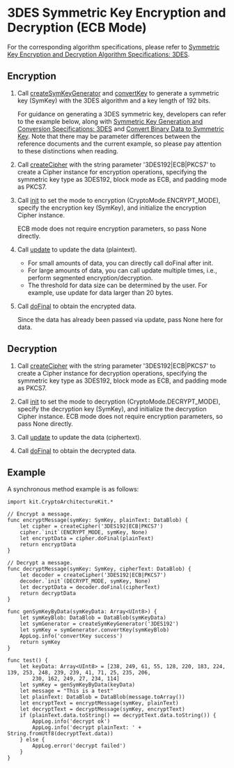 # 3DES Symmetric Key Encryption and Decryption (ECB Mode)

For the corresponding algorithm specifications, please refer to [Symmetric Key Encryption and Decryption Algorithm Specifications: 3DES](./cj-crypto-sym-encrypt-decrypt-spec.md#3des).

## Encryption

1. Call [createSymKeyGenerator](../../../../reference/source_en/CryptoArchitectureKit/cj-apis-crypto.md#func-createsymkeygeneratorstring) and [convertKey](../../../../reference/source_en/CryptoArchitectureKit/cj-apis-crypto.md#func-convertkeydatablob) to generate a symmetric key (SymKey) with the 3DES algorithm and a key length of 192 bits.

   For guidance on generating a 3DES symmetric key, developers can refer to the example below, along with [Symmetric Key Generation and Conversion Specifications: 3DES](./cj-crypto-sym-key-generation-conversion-spec.md#3des) and [Convert Binary Data to Symmetric Key](./cj-crypto-convert-binary-data-to-sym-key.md). Note that there may be parameter differences between the reference documents and the current example, so please pay attention to these distinctions when reading.

2. Call [createCipher](../../../../reference/source_en/CryptoArchitectureKit/cj-apis-crypto.md#func-createcipherstring) with the string parameter '3DES192|ECB|PKCS7' to create a Cipher instance for encryption operations, specifying the symmetric key type as 3DES192, block mode as ECB, and padding mode as PKCS7.

3. Call [init](../../../../reference/source_en/CryptoArchitectureKit/cj-apis-crypto.md#func-initcryptomode-key-paramsspec) to set the mode to encryption (CryptoMode.ENCRYPT_MODE), specify the encryption key (SymKey), and initialize the encryption Cipher instance.

   ECB mode does not require encryption parameters, so pass None directly.

4. Call [update](../../../../reference/source_en/CryptoArchitectureKit/cj-apis-crypto.md#func-updatedatablob) to update the data (plaintext).

   - For small amounts of data, you can directly call doFinal after init.
   - For large amounts of data, you can call update multiple times, i.e., perform segmented encryption/decryption.
   - The threshold for data size can be determined by the user. For example, use update for data larger than 20 bytes.

5. Call [doFinal](../../../../reference/source_en/CryptoArchitectureKit/cj-apis-crypto.md#func-dofinaldatablob) to obtain the encrypted data.

   Since the data has already been passed via update, pass None here for data.

## Decryption

1. Call [createCipher](../../../../reference/source_en/CryptoArchitectureKit/cj-apis-crypto.md#func-createcipherstring) with the string parameter '3DES192|ECB|PKCS7' to create a Cipher instance for decryption operations, specifying the symmetric key type as 3DES192, block mode as ECB, and padding mode as PKCS7.

2. Call [init](../../../../reference/source_en/CryptoArchitectureKit/cj-apis-crypto.md#func-initcryptomode-key-paramsspec) to set the mode to decryption (CryptoMode.DECRYPT_MODE), specify the decryption key (SymKey), and initialize the decryption Cipher instance. ECB mode does not require encryption parameters, so pass None directly.

3. Call [update](../../../../reference/source_en/CryptoArchitectureKit/cj-apis-crypto.md#func-updatedatablob) to update the data (ciphertext).

4. Call [doFinal](../../../../reference/source_en/CryptoArchitectureKit/cj-apis-crypto.md#func-dofinaldatablob) to obtain the decrypted data.

## Example

A synchronous method example is as follows:

<!-- compile -->

```cangjie
import kit.CryptoArchitectureKit.*

// Encrypt a message.
func encryptMessage(symKey: SymKey, plainText: DataBlob) {
    let cipher = createCipher('3DES192|ECB|PKCS7')
    cipher.`init`(ENCRYPT_MODE, symKey, None)
    let encryptData = cipher.doFinal(plainText)
    return encryptData
}

// Decrypt a message.
func decryptMessage(symKey: SymKey, cipherText: DataBlob) {
    let decoder = createCipher('3DES192|ECB|PKCS7')
    decoder.`init`(DECRYPT_MODE, symKey, None)
    let decryptData = decoder.doFinal(cipherText)
    return decryptData
}

func genSymKeyByData(symKeyData: Array<UInt8>) {
    let symKeyBlob: DataBlob = DataBlob(symKeyData)
    let symGenerator = createSymKeyGenerator('3DES192')
    let symKey = symGenerator.convertKey(symKeyBlob)
    AppLog.info('convertKey success')
    return symKey
}

func test() {
    let keyData: Array<UInt8> = [238, 249, 61, 55, 128, 220, 183, 224, 139, 253, 248, 239, 239, 41, 71, 25, 235, 206,
        230, 162, 249, 27, 234, 114]
    let symKey = genSymKeyByData(keyData)
    let message = "This is a test"
    let plainText: DataBlob = DataBlob(message.toArray())
    let encryptText = encryptMessage(symKey, plainText)
    let decryptText = decryptMessage(symKey, encryptText)
    if (plainText.data.toString() == decryptText.data.toString()) {
        AppLog.info('decrypt ok')
        AppLog.info('decrypt plainText: ' + String.fromUtf8(decryptText.data))
    } else {
        AppLog.error('decrypt failed')
    }
}
```